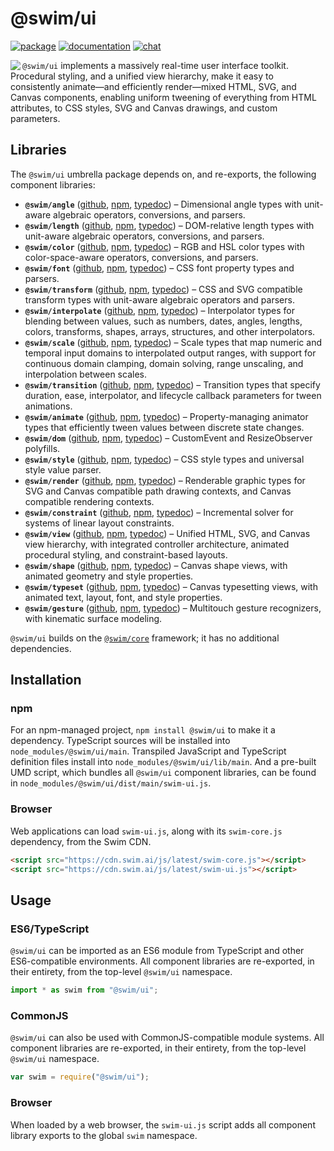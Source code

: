 # @swim/ui

[![package](https://img.shields.io/npm/v/@swim/ui.svg)](https://www.npmjs.com/package/@swim/ui)
[![documentation](https://img.shields.io/badge/doc-TypeDoc-blue.svg)](http://docs.swim.ai/js/latest)
[![chat](https://img.shields.io/badge/chat-Gitter-green.svg)](https://gitter.im/swimos/community)

<a href="https://developer.swim.ai"><img src="https://cdn.swim.ai/images/marlin-blue.svg" align="left"></a>

`@swim/ui` implements a massively real-time user interface toolkit.  Procedural
styling, and a unified view hierarchy, make it easy to consistently animate—and
efficiently render—mixed HTML, SVG, and Canvas components, enabling uniform
tweening of everything from HTML attributes, to CSS styles, SVG and Canvas
drawings, and custom parameters.

## Libraries

The `@swim/ui` umbrella package depends on, and re-exports, the following
component libraries:

- **`@swim/angle`**
  ([github](https://github.com/swimos/swim/tree/master/swim-system-js/swim-ui-js/%40swim/angle),
  [npm](https://www.npmjs.com/package/@swim/angle),
  [typedoc](http://docs.swim.ai/js/latest/modules/_swim_angle.html)) –
  Dimensional angle types with unit-aware algebraic operators, conversions,
  and parsers.
- **`@swim/length`**
  ([github](https://github.com/swimos/swim/tree/master/swim-system-js/swim-ui-js/%40swim/length),
  [npm](https://www.npmjs.com/package/@swim/length),
  [typedoc](http://docs.swim.ai/js/latest/modules/_swim_length.html)) –
  DOM-relative length types with unit-aware algebraic operators, conversions,
  and parsers.
- **`@swim/color`**
  ([github](https://github.com/swimos/swim/tree/master/swim-system-js/swim-ui-js/%40swim/color),
  [npm](https://www.npmjs.com/package/@swim/color),
  [typedoc](http://docs.swim.ai/js/latest/modules/_swim_color.html)) –
  RGB and HSL color types with color-space-aware operators, conversions,
  and parsers.
- **`@swim/font`**
  ([github](https://github.com/swimos/swim/tree/master/swim-system-js/swim-ui-js/%40swim/font),
  [npm](https://www.npmjs.com/package/@swim/font),
  [typedoc](http://docs.swim.ai/js/latest/modules/_swim_font.html)) –
  CSS font property types and parsers.
- **`@swim/transform`**
  ([github](https://github.com/swimos/swim/tree/master/swim-system-js/swim-ui-js/%40swim/transform),
  [npm](https://www.npmjs.com/package/@swim/transform),
  [typedoc](http://docs.swim.ai/js/latest/modules/_swim_transform.html)) –
  CSS and SVG compatible transform types with unit-aware algebraic operators
  and parsers.
- **`@swim/interpolate`**
  ([github](https://github.com/swimos/swim/tree/master/swim-system-js/swim-ui-js/%40swim/interpolate),
  [npm](https://www.npmjs.com/package/@swim/interpolate),
  [typedoc](http://docs.swim.ai/js/latest/modules/_swim_interpolate.html)) –
  Interpolator types for blending between values, such as numbers, dates,
  angles, lengths, colors, transforms, shapes, arrays, structures, and
  other interpolators.
- **`@swim/scale`**
  ([github](https://github.com/swimos/swim/tree/master/swim-system-js/swim-ui-js/%40swim/scale),
  [npm](https://www.npmjs.com/package/@swim/scale),
  [typedoc](http://docs.swim.ai/js/latest/modules/_swim_scale.html)) –
  Scale types that map numeric and temporal input domains to interpolated
  output ranges, with support for continuous domain clamping, domain solving,
  range unscaling, and interpolation between scales.
- **`@swim/transition`**
  ([github](https://github.com/swimos/swim/tree/master/swim-system-js/swim-ui-js/%40swim/transition),
  [npm](https://www.npmjs.com/package/@swim/transition),
  [typedoc](http://docs.swim.ai/js/latest/modules/_swim_transition.html)) –
  Transition types that specify duration, ease, interpolator, and lifecycle
  callback parameters for tween animations.
- **`@swim/animate`**
  ([github](https://github.com/swimos/swim/tree/master/swim-system-js/swim-ui-js/%40swim/animate),
  [npm](https://www.npmjs.com/package/@swim/animate),
  [typedoc](http://docs.swim.ai/js/latest/modules/_swim_animate.html)) –
  Property-managing animator types that efficiently tween values between
  discrete state changes.
- **`@swim/dom`**
  ([github](https://github.com/swimos/swim/tree/master/swim-system-js/swim-ui-js/%40swim/dom),
  [npm](https://www.npmjs.com/package/@swim/dom),
  [typedoc](http://docs.swim.ai/js/latest/modules/_swim_dom.html)) –
  CustomEvent and ResizeObserver polyfills.
- **`@swim/style`**
  ([github](https://github.com/swimos/swim/tree/master/swim-system-js/swim-ui-js/%40swim/style),
  [npm](https://www.npmjs.com/package/@swim/style),
  [typedoc](http://docs.swim.ai/js/latest/modules/_swim_style.html)) –
  CSS style types and universal style value parser.
- **`@swim/render`**
  ([github](https://github.com/swimos/swim/tree/master/swim-system-js/swim-ui-js/%40swim/render),
  [npm](https://www.npmjs.com/package/@swim/render),
  [typedoc](http://docs.swim.ai/js/latest/modules/_swim_render.html)) –
  Renderable graphic types for SVG and Canvas compatible path drawing contexts,
  and Canvas compatible rendering contexts.
- **`@swim/constraint`**
  ([github](https://github.com/swimos/swim/tree/master/swim-system-js/swim-ui-js/%40swim/constraint),
  [npm](https://www.npmjs.com/package/@swim/constraint),
  [typedoc](http://docs.swim.ai/js/latest/modules/_swim_constraint.html)) –
  Incremental solver for systems of linear layout constraints.
- **`@swim/view`**
  ([github](https://github.com/swimos/swim/tree/master/swim-system-js/swim-ui-js/%40swim/view),
  [npm](https://www.npmjs.com/package/@swim/view),
  [typedoc](http://docs.swim.ai/js/latest/modules/_swim_view.html)) –
  Unified HTML, SVG, and Canvas view hierarchy, with integrated controller
  architecture, animated procedural styling, and constraint-based layouts.
- **`@swim/shape`**
  ([github](https://github.com/swimos/swim/tree/master/swim-system-js/swim-ui-js/%40swim/shape),
  [npm](https://www.npmjs.com/package/@swim/shape),
  [typedoc](http://docs.swim.ai/js/latest/modules/_swim_shape.html)) –
  Canvas shape views, with animated geometry and style properties.
- **`@swim/typeset`**
  ([github](https://github.com/swimos/swim/tree/master/swim-system-js/swim-ui-js/%40swim/typeset),
  [npm](https://www.npmjs.com/package/@swim/typeset),
  [typedoc](http://docs.swim.ai/js/latest/modules/_swim_typeset.html)) –
  Canvas typesetting views, with animated text, layout, font, and style properties.
- **`@swim/gesture`**
  ([github](https://github.com/swimos/swim/tree/master/swim-system-js/swim-ui-js/%40swim/gesture),
  [npm](https://www.npmjs.com/package/@swim/gesture),
  [typedoc](http://docs.swim.ai/js/latest/modules/_swim_gesture.html)) –
  Multitouch gesture recognizers, with kinematic surface modeling.

`@swim/ui` builds on the [`@swim/core`](https://www.npmjs.com/package/@swim/core)
framework; it has no additional dependencies.

## Installation

### npm

For an npm-managed project, `npm install @swim/ui` to make it a dependency.
TypeScript sources will be installed into `node_modules/@swim/ui/main`.
Transpiled JavaScript and TypeScript definition files install into
`node_modules/@swim/ui/lib/main`.  And a pre-built UMD script, which
bundles all `@swim/ui` component libraries, can be found in
`node_modules/@swim/ui/dist/main/swim-ui.js`.

### Browser

Web applications can load `swim-ui.js`, along with its `swim-core.js`
dependency, from the Swim CDN.

```html
<script src="https://cdn.swim.ai/js/latest/swim-core.js"></script>
<script src="https://cdn.swim.ai/js/latest/swim-ui.js"></script>
```

## Usage

### ES6/TypeScript

`@swim/ui` can be imported as an ES6 module from TypeScript and other
ES6-compatible environments.  All component libraries are re-exported,
in their entirety, from the top-level `@swim/ui` namespace.

```typescript
import * as swim from "@swim/ui";
```

### CommonJS

`@swim/ui` can also be used with CommonJS-compatible module systems.
All component libraries are re-exported, in their entirety, from the
top-level `@swim/ui` namespace.

```javascript
var swim = require("@swim/ui");
```

### Browser

When loaded by a web browser, the `swim-ui.js` script adds all component
library exports to the global `swim` namespace.
